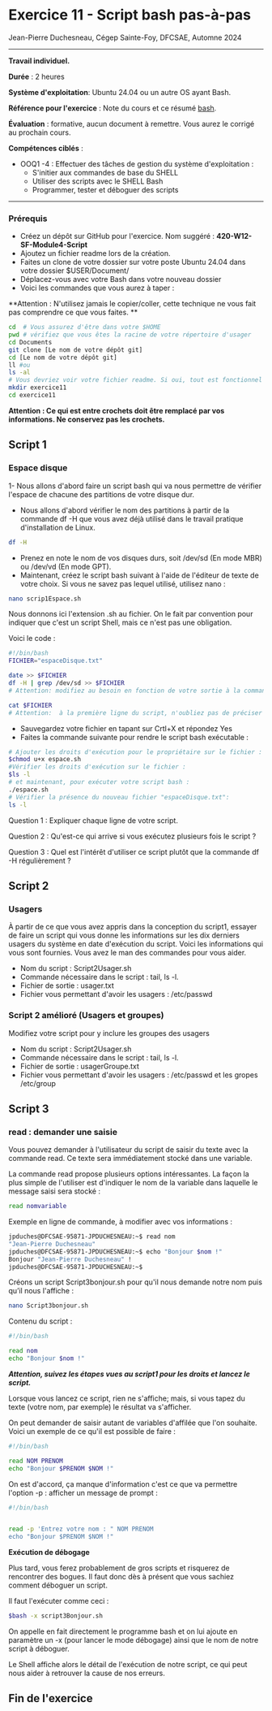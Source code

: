 ﻿# Exercice 11 - Script bash pas-à-pas


Jean-Pierre Duchesneau, Cégep Sainte-Foy, DFCSAE, Automne 2024

---


**Travail individuel.**

**Durée** : 2 heures

**Système d'exploitation**: Ubuntu 24.04 ou un autre OS ayant Bash.

**Référence pour l'exercice** : Note du cours et ce résumé [bash](Bash.md).

**Évaluation** : formative, aucun document à remettre. Vous aurez le corrigé au prochain cours.

**Compétences ciblés** : 

- OOQ1 -4 : Effectuer des tâches de gestion du système d'exploitation  :
  - S'initier aux commandes de base du SHELL
  - Utiliser des scripts avec le SHELL Bash
  - Programmer, tester et déboguer des scripts
    

---
### Prérequis
  - Créez un  dépôt sur GitHub pour l'exercice. Nom suggéré : **420-W12-SF-Module4-Script**
  - Ajoutez un fichier readme lors de la création.
  - Faites un clone de votre dossier sur votre poste Ubuntu 24.04 dans votre dossier $USER/Document/
  - Déplacez-vous avec votre Bash dans votre nouveau dossier
  - Voici les commandes que vous aurez à taper :

 **Attention : N'utilisez jamais le copier/coller, cette technique ne vous fait pas comprendre ce que vous faites. ** 

```bash
cd  # Vous assurez d'être dans votre $HOME
pwd # vérifiez que vous êtes la racine de votre répertoire d'usager
cd Documents
git clone [Le nom de votre dépôt git]
cd [Le nom de votre dépôt git]
ll #ou
ls -al 
# Vous devriez voir votre fichier readme. Si oui, tout est fonctionnel pour faire votre exercice 11 et ainsi, garder vos fichiers des exercices sur votre GitHub.
mkdir exercice11
cd exercice11
```
 **Attention : Ce qui est entre crochets doit être remplacé par vos informations. Ne conservez pas les crochets.** 
## Script 1 

### Espace disque

1- Nous allons d'abord faire un script  bash qui va nous permettre de vérifier l'espace de chacune des partitions de votre disque dur.


- Nous allons d'abord vérifier le nom des partitions à partir de la commande df -H que vous avez déjà utilisé dans le travail pratique d'installation de Linux. 
```bash
df -H
```
- Prenez en note le nom de vos disques durs, soit /dev/sd (En mode MBR) ou  /dev/vd (En mode GPT).
- Maintenant, créez le script bash suivant à l'aide de l'éditeur de texte de votre choix. Si vous ne savez pas lequel utilisé, utilisez nano : 
```bash
nano scrip1Espace.sh
```


 Nous donnons ici l'extension  .sh au fichier. On le fait par convention pour indiquer que c'est un script Shell, mais ce n'est pas une obligation. 

Voici le code : 


```bash
#!/bin/bash
FICHIER="espaceDisque.txt"

date >> $FICHIER
df -H | grep /dev/sd >> $FICHIER
# Attention: modifiez au besoin en fonction de votre sortie à la commande df -H

cat $FICHIER
# Attention:  à la première ligne du script, n'oubliez pas de préciser le shebang.

```
- Sauvegardez votre fichier en tapant sur Crtl+X et répondez Yes
- Faites la commande suivante pour rendre le script bash exécutable : 

```bash
# Ajouter les droits d'exécution pour le propriétaire sur le fichier :
$chmod u+x espace.sh
#Vérifier les droits d'exécution sur le fichier :
$ls -l
# et maintenant, pour exécuter votre script bash :
./espace.sh
# Vérifier la présence du nouveau fichier "espaceDisque.txt":
ls -l
```
Question 1 : Expliquer chaque ligne de votre script.

Question 2 : Qu'est-ce qui arrive si vous exécutez plusieurs fois le script ?

Question 3 : Quel est l'intérêt d'utiliser ce script plutôt que la commande df -H régulièrement ?

## Script 2

### Usagers

À partir de ce que vous avez appris dans la conception du script1, essayer de faire un script qui vous donne les informations sur les dix derniers usagers du système en date d'exécution du script. Voici les informations qui vous sont fournies. Vous avez le man des commandes pour vous aider.
 
 - Nom du script : Script2Usager.sh
 - Commande nécessaire dans le script : tail, ls -l.
 - Fichier de sortie : usager.txt
 - Fichier vous permettant d'avoir les usagers : /etc/passwd

### Script 2 amélioré (Usagers et groupes)

 Modifiez votre script pour y inclure les groupes des usagers

 - Nom du script : Script2Usager.sh
 - Commande nécessaire dans le script : tail, ls -l.
 - Fichier de sortie : usagerGroupe.txt
 - Fichier vous permettant d'avoir les usagers : /etc/passwd et les gropes /etc/group

## Script 3
### read : demander une saisie


Vous pouvez demander à l'utilisateur du script de saisir du texte avec la commande read. Ce texte sera immédiatement stocké dans une variable.

La commande read propose plusieurs options intéressantes. La façon la plus simple de l'utiliser est d'indiquer le nom de la variable dans laquelle le message saisi sera stocké :

```bash
read nomvariable
```
Exemple en ligne de commande, à modifier avec vos informations : 

```bash
jpduches@DFCSAE-95871-JPDUCHESNEAU:~$ read nom
"Jean-Pierre Duchesneau"
jpduches@DFCSAE-95871-JPDUCHESNEAU:~$ echo "Bonjour $nom !"
Bonjour "Jean-Pierre Duchesneau" !
jpduches@DFCSAE-95871-JPDUCHESNEAU:~$
```
Créons un script Script3bonjour.sh pour qu'il nous demande notre nom puis qu’il nous l'affiche :
```bash
nano Script3bonjour.sh
```
Contenu du script : 
```bash
#!/bin/bash

read nom
echo "Bonjour $nom !"
```
***Attention, suivez les étapes vues au script1  pour les droits et lancez le script.***

Lorsque vous lancez ce script, rien ne s'affiche; mais, si vous tapez du texte (votre nom, par exemple) le résultat va s'afficher.


On peut demander de saisir autant de variables d'affilée que l'on souhaite. Voici un exemple de ce qu'il est possible de faire :


```bash
#!/bin/bash

read NOM PRENOM
echo "Bonjour $PRENOM $NOM !"
```


On est d'accord, ça manque d'information c'est ce que va permettre l'option -p : afficher un message de prompt : 
```bash
#!/bin/bash


read -p 'Entrez votre nom : " NOM PRENOM 
echo "Bonjour $PRENOM $NOM !"
```


**Exécution de débogage**


Plus tard, vous ferez probablement de gros scripts et risquerez de rencontrer des bogues. Il faut donc dès à présent que vous sachiez comment déboguer un script.


Il faut l'exécuter comme ceci :


```bash
$bash -x script3Bonjour.sh
```
On appelle en fait directement le programme bash et on lui ajoute en paramètre un -x (pour lancer le mode débogage) ainsi que le nom de notre script à déboguer.


Le Shell affiche alors le détail de l'exécution de notre script, ce qui peut nous aider à retrouver la cause de nos erreurs.


## Fin de l'exercice


